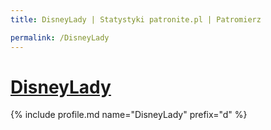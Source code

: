 ```yaml
---
title: DisneyLady | Statystyki patronite.pl | Patromierz

permalink: /DisneyLady
---
```


# [DisneyLady](https://patronite.pl/DisneyLady)

{% include profile.md name="DisneyLady" prefix="d" %}
